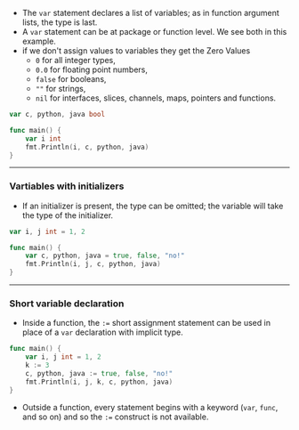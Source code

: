 - The `var` statement declares a list of variables; as in function argument lists, the type is last.
- A `var` statement can be at package or function level. We see both in this example.
- if we don't assign values to variables they get the Zero Values
	- `0` for all integer types,
	- `0.0` for floating point numbers,
	- `false` for booleans,
	- `""` for strings,
	- `nil` for interfaces, slices, channels, maps, pointers and functions.
```Go
var c, python, java bool

func main() {
	var i int
	fmt.Println(i, c, python, java)
}
```

<hr>

### Vartiables with initializers
- If an initializer is present, the type can be omitted; the variable will take the type of the initializer.
```Go
var i, j int = 1, 2

func main() {
	var c, python, java = true, false, "no!"
	fmt.Println(i, j, c, python, java)
}
```

<hr>

### Short variable declaration
- Inside a function, the `:=` short assignment statement can be used in place of a `var` declaration with implicit type.
```Go
func main() {
	var i, j int = 1, 2
	k := 3
	c, python, java := true, false, "no!"
	fmt.Println(i, j, k, c, python, java)
}
```
- Outside a function, every statement begins with a keyword (`var`, `func`, and so on) and so the `:=` construct is not available.
